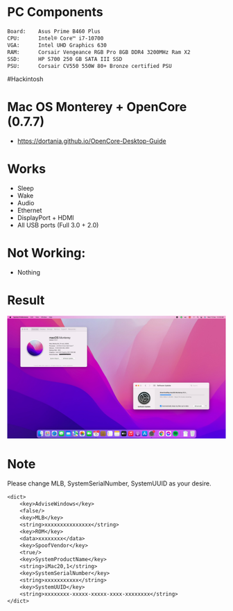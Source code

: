 # PC Components

```
Board:    Asus Prime B460 Plus
CPU:      Intel® Core™ i7-10700 
VGA:      Intel UHD Graphics 630
RAM:      Corsair Vengeance RGB Pro 8GB DDR4 3200MHz Ram X2
SSD:      HP S700 250 GB SATA III SSD
PSU:      Corsair CV550 550W 80+ Bronze certified PSU 
```

#Hackintosh

# Mac OS Monterey  + OpenCore (0.7.7)

- https://dortania.github.io/OpenCore-Desktop-Guide

# Works

- Sleep
- Wake
- Audio
- Ethernet
- DisplayPort + HDMI
- All USB ports (Full 3.0 + 2.0)
# Not Working:
- Nothing

# Result

![Info](/images/Info.jpg)

# Note

Please change MLB, SystemSerialNumber, SystemUUID as your desire.

```
<dict>
    <key>AdviseWindows</key>
    <false/>
    <key>MLB</key>
    <string>xxxxxxxxxxxxxxx</string>
    <key>ROM</key>
    <data>xxxxxxxx</data>
    <key>SpoofVendor</key>
    <true/>
    <key>SystemProductName</key>
    <string>iMac20,1</string>
    <key>SystemSerialNumber</key>
    <string>xxxxxxxxxxx</string>
    <key>SystemUUID</key>
    <string>xxxxxxxx-xxxxx-xxxxx-xxxx-xxxxxxxx</string>
</dict>
```
